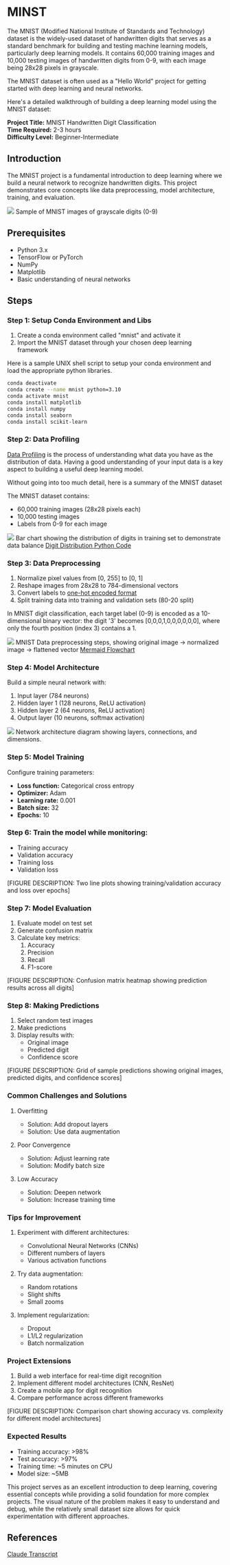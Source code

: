 # MINST

The MNIST (Modified National Institute of Standards and Technology) dataset is the widely-used dataset of handwritten digits that serves as a standard 
benchmark for building and testing machine learning models,
particularly deep learning models. It contains 60,000 training images 
and 10,000 testing images of handwritten digits from 0-9, with each 
image being 28x28 pixels in grayscale. 

The MNIST dataset is often used as a "Hello World" project for getting 
started with deep learning and neural networks.

Here's a detailed walkthrough of building a deep learning model using the MNIST dataset:

**Project Title:** MNIST Handwritten Digit Classification<br/>
**Time Required:** 2-3 hours<br/>
**Difficulty Level:** Beginner-Intermediate<br/>

## Introduction

The MNIST project is a fundamental introduction to deep learning where we build a neural network to recognize handwritten digits. This project demonstrates core concepts like data preprocessing, model architecture, training, and evaluation.

![](./digit-samples.png)
Sample of MNIST images of grayscale digits (0-9)

## Prerequisites

- Python 3.x
- TensorFlow or PyTorch
- NumPy
- Matplotlib
- Basic understanding of neural networks

## Steps

### Step 1: Setup Conda Environment and Libs

1. Create a conda environment called "mnist" and activate it
1. Import the MNIST dataset through your chosen deep learning framework

Here is a sample UNIX shell script to setup your conda environment and load the appropriate python libraries.

```sh
conda deactivate
conda create --name mnist python=3.10
conda activate mnist
conda install matplotlib
conda install numpy
conda install seaborn
conda install scikit-learn
```

### Step 2: Data Profiling

[Data Profiling](../../glossary.md#data-profile) is the process of understanding what data you have as the distribution of data.  Having a good understanding of your input data is a key aspect to building a useful deep learning model.

Without going into too much detail, here is a summary of the MNIST dataset

The MNIST dataset contains:
   - 60,000 training images (28x28 pixels each)
   - 10,000 testing images
   - Labels from 0-9 for each image

![](./digit-distribution.png)
Bar chart showing the distribution of digits in training set to demonstrate data balance
[Digit Distribution Python Code](01-distribution.py)

### Step 3: Data Preprocessing
1. Normalize pixel values from [0, 255] to [0, 1]
2. Reshape images from 28x28 to 784-dimensional vectors
3. Convert labels to [one-hot encoded format](../../glossary.md#one-hot-encoded-format)
4. Split training data into training and validation sets (80-20 split)

In MNIST digit classification, each target label (0-9) is encoded as a 10-dimensional binary vector: the digit '3' becomes [0,0,0,1,0,0,0,0,0,0], where only the fourth position (index 3) contains a 1.

![](./processing-steps.png)
MNIST Data preprocessing steps, showing original image → normalized image → flattened vector
[Mermaid Flowchart](./processing-steps.mermaid)

### Step 4: Model Architecture
Build a simple neural network with:

1. Input layer (784 neurons)
2. Hidden layer 1 (128 neurons, ReLU activation)
3. Hidden layer 2 (64 neurons, ReLU activation)
4. Output layer (10 neurons, softmax activation)

![](./nerual-network-layers.png)
Network architecture diagram showing layers, connections, and dimensions.

### Step 5: Model Training

Configure training parameters:

- **Loss function:** Categorical cross entropy
- **Optimizer:** Adam
- **Learning rate:** 0.001
- **Batch size:** 32
- **Epochs:** 10

### Step 6: Train the model while monitoring:

- Training accuracy
- Validation accuracy
- Training loss
- Validation loss

[FIGURE DESCRIPTION: Two line plots showing training/validation accuracy and loss over epochs]

### Step 7: Model Evaluation

1. Evaluate model on test set
2. Generate confusion matrix
3. Calculate key metrics:
      1. Accuracy
      2. Precision
      3. Recall
      4. F1-score

[FIGURE DESCRIPTION: Confusion matrix heatmap showing prediction results across all digits]

### Step 8: Making Predictions
1. Select random test images
2. Make predictions
3. Display results with:
      - Original image
      - Predicted digit
      - Confidence score

[FIGURE DESCRIPTION: Grid of sample predictions showing original images, predicted digits, and confidence scores]

### Common Challenges and Solutions

1. Overfitting
      - Solution: Add dropout layers
      - Solution: Use data augmentation

2. Poor Convergence
      - Solution: Adjust learning rate
      - Solution: Modify batch size

3. Low Accuracy
      - Solution: Deepen network
      - Solution: Increase training time

### Tips for Improvement

1. Experiment with different architectures:
      - Convolutional Neural Networks (CNNs)
      - Different numbers of layers
      - Various activation functions

2. Try data augmentation:
      - Random rotations
      - Slight shifts
      - Small zooms

3. Implement regularization:
      - Dropout
      - L1/L2 regularization
      - Batch normalization

### Project Extensions

1. Build a web interface for real-time digit recognition
2. Implement different model architectures (CNN, ResNet)
3. Create a mobile app for digit recognition
4. Compare performance across different frameworks

[FIGURE DESCRIPTION: Comparison chart showing accuracy vs. complexity for different model architectures]

### Expected Results

- Training accuracy: >98%
- Test accuracy: >97%
- Training time: ~5 minutes on CPU
- Model size: ~5MB

This project serves as an excellent introduction to deep learning, covering essential concepts while providing a solid foundation for more complex projects. The visual nature of the problem makes it easy to understand and debug, while the relatively small dataset size allows for quick experimentation with different approaches.

## References

[Claude Transcript](https://claude.site/artifacts/2b24a601-5ff9-418d-a3a8-6e3388a1b6c9)